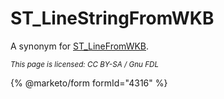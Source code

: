 # ST\_LineStringFromWKB

A synonym for [ST\_LineFromWKB](st_linefromwkb.md).

<sub>_This page is licensed: CC BY-SA / Gnu FDL_</sub>

{% @marketo/form formId="4316" %}
